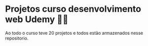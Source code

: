 # Projetos curso desenvolvimento web Udemy :man_student:

Ao todo o curso teve 20 projetos e todos estão armazenados nesse repositorio.

